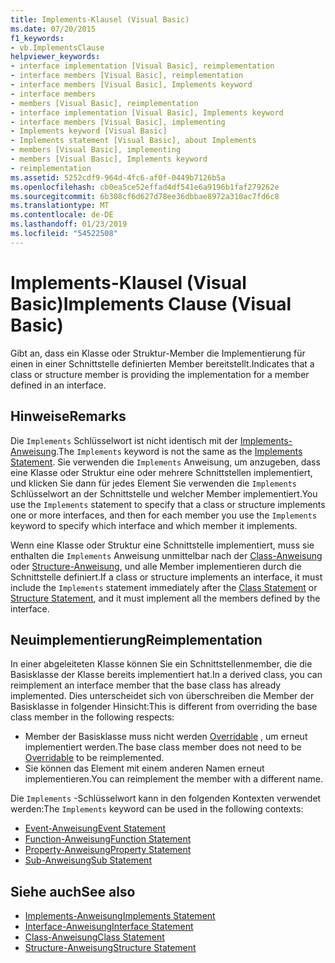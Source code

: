 ```yaml
---
title: Implements-Klausel (Visual Basic)
ms.date: 07/20/2015
f1_keywords:
- vb.ImplementsClause
helpviewer_keywords:
- interface implementation [Visual Basic], reimplementation
- interface members [Visual Basic], reimplementation
- interface members [Visual Basic], Implements keyword
- interface members
- members [Visual Basic], reimplementation
- interface implementation [Visual Basic], Implements keyword
- interface members [Visual Basic], implementing
- Implements keyword [Visual Basic]
- Implements statement [Visual Basic], about Implements
- members [Visual Basic], implementing
- members [Visual Basic], Implements keyword
- reimplementation
ms.assetid: 5252cdf9-964d-4fc6-af0f-0449b7126b5a
ms.openlocfilehash: cb0ea5ce52effad4df541e6a9196b1faf279262e
ms.sourcegitcommit: 6b308cf6d627d78ee36dbbae8972a310ac7fd6c8
ms.translationtype: MT
ms.contentlocale: de-DE
ms.lasthandoff: 01/23/2019
ms.locfileid: "54522508"
---
```

# <a name="implements-clause-visual-basic"></a><span data-ttu-id="25f11-102">Implements-Klausel (Visual Basic)</span><span class="sxs-lookup"><span data-stu-id="25f11-102">Implements Clause (Visual Basic)</span></span>
<span data-ttu-id="25f11-103">Gibt an, dass ein Klasse oder Struktur-Member die Implementierung für einen in einer Schnittstelle definierten Member bereitstellt.</span><span class="sxs-lookup"><span data-stu-id="25f11-103">Indicates that a class or structure member is providing the implementation for a member defined in an interface.</span></span>  
  
## <a name="remarks"></a><span data-ttu-id="25f11-104">Hinweise</span><span class="sxs-lookup"><span data-stu-id="25f11-104">Remarks</span></span>  
<span data-ttu-id="25f11-105">Die `Implements` Schlüsselwort ist nicht identisch mit der [Implements-Anweisung](../../../visual-basic/language-reference/statements/implements-statement.md).</span><span class="sxs-lookup"><span data-stu-id="25f11-105">The `Implements` keyword is not the same as the [Implements Statement](../../../visual-basic/language-reference/statements/implements-statement.md).</span></span> <span data-ttu-id="25f11-106">Sie verwenden die `Implements` Anweisung, um anzugeben, dass eine Klasse oder Struktur eine oder mehrere Schnittstellen implementiert, und klicken Sie dann für jedes Element Sie verwenden die `Implements` Schlüsselwort an der Schnittstelle und welcher Member implementiert.</span><span class="sxs-lookup"><span data-stu-id="25f11-106">You use the `Implements` statement to specify that a class or structure implements one or more interfaces, and then for each member you use the `Implements` keyword to specify which interface and which member it implements.</span></span>

<span data-ttu-id="25f11-107">Wenn eine Klasse oder Struktur eine Schnittstelle implementiert, muss sie enthalten die `Implements` Anweisung unmittelbar nach der [Class-Anweisung](../../../visual-basic/language-reference/statements/class-statement.md) oder [Structure-Anweisung](../../../visual-basic/language-reference/statements/structure-statement.md), und alle Member implementieren durch die Schnittstelle definiert.</span><span class="sxs-lookup"><span data-stu-id="25f11-107">If a class or structure implements an interface, it must include the `Implements` statement immediately after the [Class Statement](../../../visual-basic/language-reference/statements/class-statement.md) or [Structure Statement](../../../visual-basic/language-reference/statements/structure-statement.md), and it must implement all the members defined by the interface.</span></span>

## <a name="reimplementation"></a><span data-ttu-id="25f11-108">Neuimplementierung</span><span class="sxs-lookup"><span data-stu-id="25f11-108">Reimplementation</span></span>  
<span data-ttu-id="25f11-109">In einer abgeleiteten Klasse können Sie ein Schnittstellenmember, die die Basisklasse der Klasse bereits implementiert hat.</span><span class="sxs-lookup"><span data-stu-id="25f11-109">In a derived class, you can reimplement an interface member that the base class has already implemented.</span></span> <span data-ttu-id="25f11-110">Dies unterscheidet sich von überschreiben die Member der Basisklasse in folgender Hinsicht:</span><span class="sxs-lookup"><span data-stu-id="25f11-110">This is different from overriding the base class member in the following respects:</span></span>

- <span data-ttu-id="25f11-111">Member der Basisklasse muss nicht werden [Overridable](../../../visual-basic/language-reference/modifiers/overridable.md) , um erneut implementiert werden.</span><span class="sxs-lookup"><span data-stu-id="25f11-111">The base class member does not need to be [Overridable](../../../visual-basic/language-reference/modifiers/overridable.md) to be reimplemented.</span></span>
- <span data-ttu-id="25f11-112">Sie können das Element mit einem anderen Namen erneut implementieren.</span><span class="sxs-lookup"><span data-stu-id="25f11-112">You can reimplement the member with a different name.</span></span>

<span data-ttu-id="25f11-113">Die `Implements` -Schlüsselwort kann in den folgenden Kontexten verwendet werden:</span><span class="sxs-lookup"><span data-stu-id="25f11-113">The `Implements` keyword can be used in the following contexts:</span></span>
- [<span data-ttu-id="25f11-114">Event-Anweisung</span><span class="sxs-lookup"><span data-stu-id="25f11-114">Event Statement</span></span>](../../../visual-basic/language-reference/statements/event-statement.md)
- [<span data-ttu-id="25f11-115">Function-Anweisung</span><span class="sxs-lookup"><span data-stu-id="25f11-115">Function Statement</span></span>](../../../visual-basic/language-reference/statements/function-statement.md)
- [<span data-ttu-id="25f11-116">Property-Anweisung</span><span class="sxs-lookup"><span data-stu-id="25f11-116">Property Statement</span></span>](../../../visual-basic/language-reference/statements/property-statement.md)
- [<span data-ttu-id="25f11-117">Sub-Anweisung</span><span class="sxs-lookup"><span data-stu-id="25f11-117">Sub Statement</span></span>](../../../visual-basic/language-reference/statements/sub-statement.md)  
  
## <a name="see-also"></a><span data-ttu-id="25f11-118">Siehe auch</span><span class="sxs-lookup"><span data-stu-id="25f11-118">See also</span></span>
- [<span data-ttu-id="25f11-119">Implements-Anweisung</span><span class="sxs-lookup"><span data-stu-id="25f11-119">Implements Statement</span></span>](../../../visual-basic/language-reference/statements/implements-statement.md)
- [<span data-ttu-id="25f11-120">Interface-Anweisung</span><span class="sxs-lookup"><span data-stu-id="25f11-120">Interface Statement</span></span>](../../../visual-basic/language-reference/statements/interface-statement.md)
- [<span data-ttu-id="25f11-121">Class-Anweisung</span><span class="sxs-lookup"><span data-stu-id="25f11-121">Class Statement</span></span>](../../../visual-basic/language-reference/statements/class-statement.md)
- [<span data-ttu-id="25f11-122">Structure-Anweisung</span><span class="sxs-lookup"><span data-stu-id="25f11-122">Structure Statement</span></span>](../../../visual-basic/language-reference/statements/structure-statement.md)
